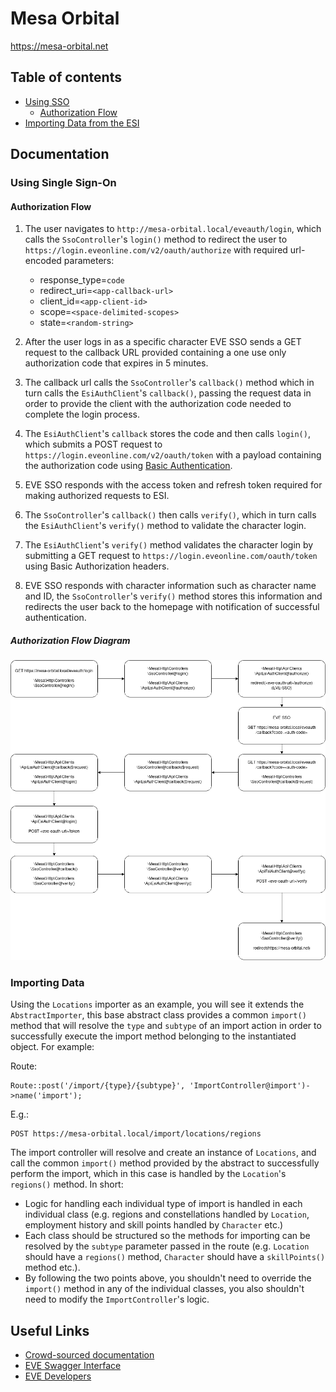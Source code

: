 # Mesa Orbital

https://mesa-orbital.net

## Table of contents

* [Using SSO](#using-single-sign-on)
  * [Authorization Flow](#authorization-flow)
* [Importing Data from the ESI](#importing-data)

## Documentation

### Using Single Sign-On

#### Authorization Flow

1. The user navigates to `http://mesa-orbital.local/eveauth/login`, which calls the `SsoController`'s `login()`
method to redirect the user to `https://login.eveonline.com/v2/oauth/authorize` with required url-encoded parameters:
    - response_type=`code`
    - redirect_uri=`<app-callback-url>`
    - client_id=`<app-client-id>`
    - scope=`<space-delimited-scopes>`
    - state=`<random-string>`
    
2. After the user logs in as a specific character EVE SSO sends a GET request to the callback URL provided containing a
one use only authorization code that expires in 5 minutes.

3. The callback url calls the `SsoController`'s `callback()` method which in turn calls the `EsiAuthClient`'s `callback()`,
passing the request data in order to provide the client with the authorization code needed to complete the login process.

4. The `EsiAuthClient`'s `callback` stores the code and then calls `login()`, which submits a POST request to
`https://login.eveonline.com/v2/oauth/token` with a payload containing the authorization code using
[Basic Authentication](https://swagger.io/docs/specification/authentication/basic-authentication/).

5. EVE SSO responds with the access token and refresh token required for making authorized requests to ESI.

6. The `SsoController`'s `callback()` then calls `verify()`, which in turn calls the `EsiAuthClient`'s `verify()` method
to validate the character login.

7. The `EsiAuthClient`'s `verify()` method validates the character login by submitting a GET request to
`https://login.eveonline.com/oauth/token` using Basic Authorization headers.

8. EVE SSO responds with character information such as character name and ID, the `SsoController`'s `verify()` method
stores this information and redirects the user back to the homepage with notification of successful authentication.


##### Authorization Flow Diagram

![EVE SSO Flow](resources/images/eve-sso-flow.png)


### Importing Data

Using the `Locations` importer as an example, you will see it extends the `AbstractImporter`, this base abstract class provides a common `import()` method that will resolve the `type` and `subtype` of an import action in order to successfully execute the import method belonging to the instantiated object. For example:

Route:
```
Route::post('/import/{type}/{subtype}', 'ImportController@import')->name('import');
```

E.g.:
```
POST https://mesa-orbital.local/import/locations/regions
```

The import controller will resolve and create an instance of `Locations`, and call the common `import()` method provided by the abstract to successfully perform the import, which in this case is handled by the `Location`'s `regions()` method. In short:

* Logic for handling each individual type of import is handled in each individual class (e.g. regions and constellations handled by `Location`, employment history and skill points handled by `Character` etc.)
* Each class should be structured so the methods for importing can be resolved by the `subtype` parameter passed in the route  (e.g. `Location` should have a `regions()` method, `Character` should have a `skillPoints()` method etc.).
* By following the two points above, you shouldn't need to override the `import()` method in any of the individual classes, you also shouldn't need to modify the `ImportController`'s logic.

## Useful Links

* [Crowd-sourced documentation](https://docs.esi.evetech.net/)
* [EVE Swagger Interface](https://esi.evetech.net/ui/)
* [EVE Developers](https://developers.eveonline.com/)

